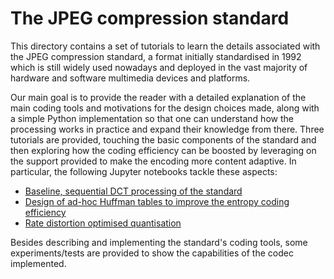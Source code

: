 # The JPEG compression standard
This directory contains a set of tutorials to learn the details associated with the JPEG compression standard, a format initially standardised in 1992 which is still widely used nowadays and deployed in the vast majority of hardware and software multimedia devices and platforms.

Our main goal is to provide the reader with a detailed explanation of the main coding tools and motivations for the design choices made, along with a simple Python implementation so that one can understand how the processing works in practice and expand their knowledge from there. Three tutorials are provided, touching the basic components of the standard and then exploring how the coding efficiency can be boosted by leveraging on the support provided to make the encoding more content adaptive. In particular, the following Jupyter notebooks tackle these aspects:

 * [Baseline, sequential DCT processing of the standard](./jpeg-baseline.ipynb)
 * [Design of ad-hoc Huffman tables to improve the entropy coding efficiency](./jpeg-optimised-huffman.ipynb)
 * [Rate distortion optimised quantisation](./jpeg-rdoq.ipynb)

Besides describing and implementing the standard's coding tools, some experiments/tests are provided to show the capabilities of the codec implemented.